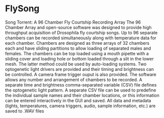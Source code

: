 # FlySong
Song Torrent: A 96 Chamber Fly Courtship Recording Array
The 96 Chamber Array and open-source software was designed to provide high throughput acquisition of Drosophila fly courtship songs. 
Up to 96 separate chambers can be recorded simultaneously along with temperature data for each chamber. Chambers are designed as three 
arrays of 32 chambers each and have sliding partitions to allow loading of separated males and females. The chambers can be top loaded
using a mouth pipette with a sliding cover and loading hole or bottom loaded through a slit in the lower mesh. The latter method could
be used by auto-loading systems. Two optogenetic light drivers are provided and their timing and brightness can be controlled. A camera 
frame trigger ouput is also provided. The software allows any number and arrangement of chambers to be recorded. A separate time and 
brightness comma-separated variable (CSV) file defines the optogenetic light pattern. A separate CSV file can be used to predefine the
individual sample names and their chamber locations, or this information can be entered interactively in the GUI and saved. All data 
and metadata (lights, temperatures, camera triggers, audio, sample information, etc.) are saved to .WAV files
